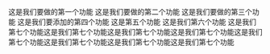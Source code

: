 这是我们要做的第一个功能
这是我们要做的第二个功能
这是我们要做的第三个功能
这是我们要添加的第四个功能
这是第五个功能
这是我们第六个功能
这是我们第七个功能这是我们第七个功能这是我们第七个功能这是我们第七个功能这是我们第七个功能这是我们第七个功能这是我们第七个功能这是我们第七个功能